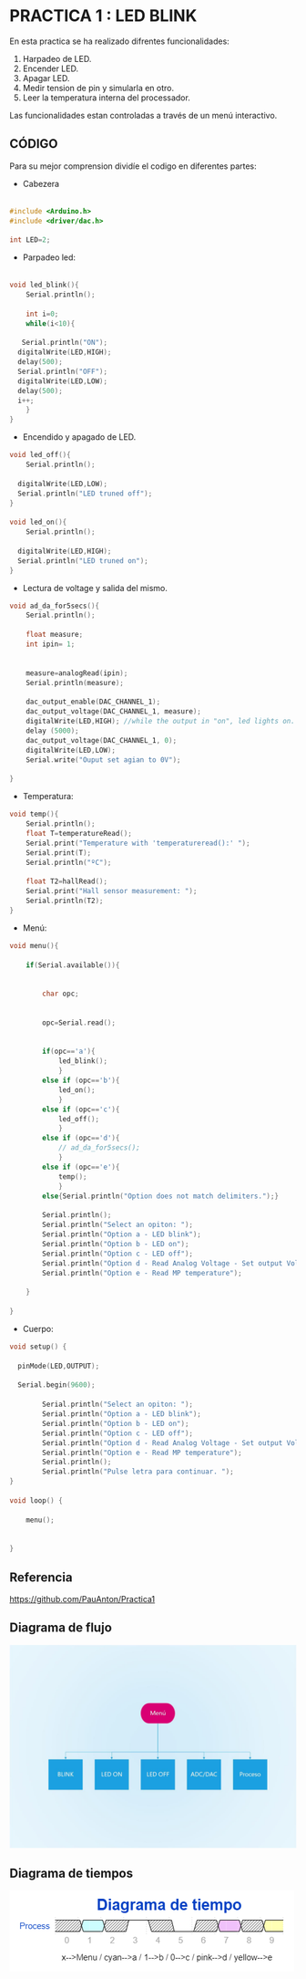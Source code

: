 # PRACTICA 1  :  LED BLINK

En esta practica se ha realizado difrentes funcionalidades: 
1. Harpadeo de LED.
2. Encender LED.
3. Apagar LED. 
4. Medir tension de pin y simularla en otro. 
5. Leer la temperatura interna del processador.

Las funcionalidades estan controladas a través de un menú interactivo. 

## CÓDIGO

Para su mejor comprension dividíe el codigo en diferentes partes:

* Cabezera

```cpp

#include <Arduino.h>
#include <driver/dac.h>

int LED=2;

```

* Parpadeo led:

```cpp

void led_blink(){
    Serial.println();

    int i=0;
    while(i<10){

   Serial.println("ON");
  digitalWrite(LED,HIGH);
  delay(500);
  Serial.println("OFF");
  digitalWrite(LED,LOW);
  delay(500);
  i++;
    }   
}

```

* Encendido y apagado de LED.

```cpp
void led_off(){
    Serial.println();

  digitalWrite(LED,LOW);
  Serial.println("LED truned off");
}

void led_on(){
    Serial.println();

  digitalWrite(LED,HIGH);
  Serial.println("LED truned on");
}
```

* Lectura de voltage y salida del mismo.

```cpp
void ad_da_for5secs(){
    Serial.println();

    float measure;
    int ipin= 1;
    

    measure=analogRead(ipin);
    Serial.println(measure);
   
    dac_output_enable(DAC_CHANNEL_1);
    dac_output_voltage(DAC_CHANNEL_1, measure);
    digitalWrite(LED,HIGH); //while the output in "on", led lights on. 
    delay (5000);
    dac_output_voltage(DAC_CHANNEL_1, 0);
    digitalWrite(LED,LOW);
    Serial.write("Ouput set agian to 0V");
    
}
```

* Temperatura: 

```cpp
void temp(){
    Serial.println();
    float T=temperatureRead();
    Serial.print("Temperature with 'temperatureread():' "); 
    Serial.print(T); 
    Serial.println("ºC");

    float T2=hallRead();
    Serial.print("Hall sensor measurement: ");
    Serial.println(T2); 
}
```
* Menú:
```cpp
void menu(){

    if(Serial.available()){
        

        char opc;
        
    
        opc=Serial.read();
        

        if(opc=='a'){
            led_blink();
            }
        else if (opc=='b'){
            led_on();
            }
        else if (opc=='c'){
            led_off();
            }
        else if (opc=='d'){
            // ad_da_for5secs();
            }
        else if (opc=='e'){
            temp();
            }
        else{Serial.println("Option does not match delimiters.");}

        Serial.println();
        Serial.println("Select an opiton: ");
        Serial.println("Option a - LED blink");
        Serial.println("Option b - LED on");
        Serial.println("Option c - LED off");
        Serial.println("Option d - Read Analog Voltage - Set output Voltage");
        Serial.println("Option e - Read MP temperature");

    }
    
}
```

* Cuerpo: 

```cpp
void setup() {

  pinMode(LED,OUTPUT);

  Serial.begin(9600);

        Serial.println("Select an opiton: ");
        Serial.println("Option a - LED blink");
        Serial.println("Option b - LED on");
        Serial.println("Option c - LED off");
        Serial.println("Option d - Read Analog Voltage - Set output Voltage");
        Serial.println("Option e - Read MP temperature");
        Serial.println();
        Serial.println("Pulse letra para continuar. ");
}

void loop() {

    menu();
    

}
```

  
## Referencia

 https://github.com/PauAnton/Practica1

## Diagrama de flujo

![](Dibujo1.jpg)

## Diagrama de tiempos

![](wavedrom.png)